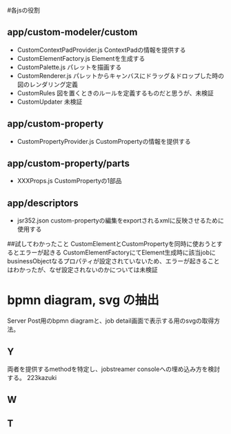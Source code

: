 #各jsの役割

## app/custom-modeler/custom
- CustomContextPadProvider.js ContextPadの情報を提供する
- CustomElementFactory.js Elementを生成する
- CustomPalette.js パレットを描画する
- CustomRenderer.js パレットからキャンバスにドラッグ＆ドロップした時の図のレンダリング定義
- CustomRules 図を置くときのルールを定義するものだと思うが、未検証
- CustomUpdater 未検証

## app/custom-property
- CustomPropertyProvider.js CustomPropertyの情報を提供する

## app/custom-property/parts
- XXXProps.js CustomPropertyの1部品

## app/descriptors
- jsr352.json custom-propertyの編集をexportされるxmlに反映させるために使用する

##試してわかったこと
CustomElementとCustomPropertyを同時に使おうとするとエラーが起きる
CustomElementFactoryにてElement生成時に該当jobにbusinessObjectなるプロパティが設定されていないため、エラーが起きることはわかったが、なぜ設定されないのかについては未検証

# bpmn diagram, svg の抽出

Server Post用のbpmn diagramと、job detail画面で表示する用のsvgの取得方法。

## Y

両者を提供するmethodを特定し、jobstreamer consoleへの埋め込み方を検討する。 223kazuki

## W
## T
